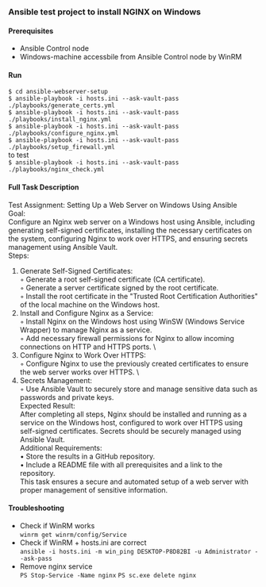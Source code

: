 
### Ansible test project to install NGINX on Windows

#### Prerequisites
* Ansible Control node
* Windows-machine accessbile from Ansible Control node by WinRM
#### Run 
``$ cd ansible-webserver-setup`` \
``$ ansible-playbook -i hosts.ini --ask-vault-pass ./playbooks/generate_certs.yml`` \
``$ ansible-playbook -i hosts.ini --ask-vault-pass ./playbooks/install_nginx.yml`` \
``$ ansible-playbook -i hosts.ini --ask-vault-pass ./playbooks/configure_nginx.yml`` \
``$ ansible-playbook -i hosts.ini --ask-vault-pass ./playbooks/setup_firewall.yml`` \
to test \
``$ ansible-playbook -i hosts.ini --ask-vault-pass ./playbooks/nginx_check.yml`` 
#### Full Task Description

Test Assignment: Setting Up a Web Server on Windows Using Ansible \
Goal: \
Configure an Nginx web server on a Windows host using Ansible, including generating self-signed certificates, installing the necessary certificates on the system, configuring Nginx to work over HTTPS, and ensuring secrets management using Ansible Vault. \
Steps:
 1. Generate Self-Signed Certificates: \
 ◦ Generate a root self-signed certificate (CA certificate). \
 ◦ Generate a server certificate signed by the root certificate. \
 ◦ Install the root certificate in the "Trusted Root Certification Authorities" of the local machine on the Windows host.
 2. Install and Configure Nginx as a Service: \
 ◦ Install Nginx on the Windows host using WinSW (Windows Service Wrapper) to manage Nginx as a service. \
 ◦ Add necessary firewall permissions for Nginx to allow incoming connections on HTTP and HTTPS ports. \
 3. Configure Nginx to Work Over HTTPS: \
 ◦ Configure Nginx to use the previously created certificates to ensure the web server works over HTTPS. \
 4. Secrets Management: \
 ◦ Use Ansible Vault to securely store and manage sensitive data such as passwords and private keys. \
Expected Result: \
After completing all steps, Nginx should be installed and running as a service on the Windows host, configured to work over HTTPS using self-signed certificates. Secrets should be securely managed using Ansible Vault. \
Additional Requirements: \
 • Store the results in a GitHub repository. \
 • Include a README file with all prerequisites and a link to the repository. \
This task ensures a secure and automated setup of a web server with proper management of sensitive information.

#### Troubleshooting
* Check if WinRM works \
``winrm get winrm/config/Service``
* Check if WinRM + hosts.ini are correct \
``ansible -i hosts.ini -m win_ping DESKTOP-P8D82BI -u Administrator --ask-pass``
* Remove nginx service \
``PS Stop-Service -Name nginx``
``PS sc.exe delete nginx``
